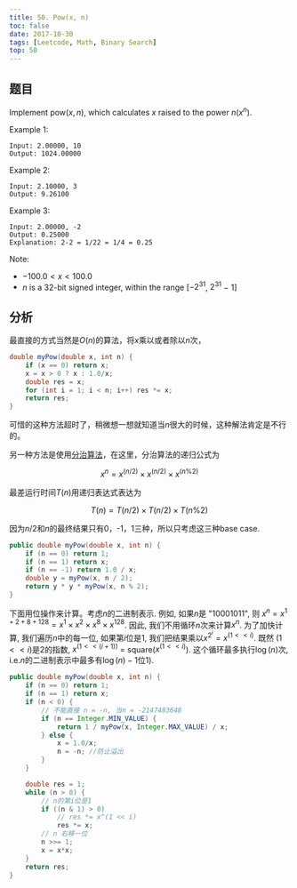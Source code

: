 ```yaml
---
title: 50. Pow(x, n)
toc: false
date: 2017-10-30
tags: [Leetcode, Math, Binary Search]
top: 50
---
```


## 题目 

Implement $\text{pow}(x, n)$, which calculates $x$ raised to the power $n$($x^n$).

Example 1:

```
Input: 2.00000, 10
Output: 1024.00000
```

Example 2:

```
Input: 2.10000, 3
Output: 9.26100
```

Example 3:

```
Input: 2.00000, -2
Output: 0.25000
Explanation: 2-2 = 1/22 = 1/4 = 0.25
```

Note:

* $-100.0 < x < 100.0$
* $n$ is a 32-bit signed integer, within the range [−$2^{31}$, $2^{31}$ − 1]


## 分析

最直接的方式当然是$O(n)$的算法，将$x$乘以或者除以$n$次，

```Java
double myPow(double x, int n) {
    if (x == 0) return x;
    x = x > 0 ? x : 1.0/x;
    double res = x;
    for (int i = 1; i < n; i++) res *= x;
    return res;
}
```

可惜的这种方法超时了，稍微想一想就知道当$n$很大的时候，这种解法肯定是不行的。


另一种方法是使用[分治算法](http://larryim.cc/wiki/2017/10/30/Algorithm-Divide-and-Conquer/)，在这里，分治算法的递归公式为

$$x^n = x^{(n/2)} \times x^{(n/2)} \times x^{(n\%2)}$$

最差运行时间$T(n)$用递归表达式表达为

$$T(n) = T(n/2)\times T(n/2) \times T(n\%2) $$

因为$n/2$和$n%2$的最终结果只有0，-1，1三种，所以只考虑这三种base case.

```Java
public double myPow(double x, int n) {
    if (n == 0) return 1;
    if (n == 1) return x;
    if (n == -1) return 1.0 / x;
    double y = myPow(x, n / 2);
    return y * y * myPow(x, n % 2);
}
```


下面用位操作来计算。考虑$n$的二进制表示. 例如, 如果$n$是 "10001011", 则 $x^n = x^{1+2+8+128} = x^{1} \times x^{2} \times x^{8} \times x^{128}$. 因此, 我们不用循环$n$次来计算$x^n$. 为了加快计算, 我们遍历$n$中的每一位, 如果第$i$位是1, 我们把结果乘以$x^{2^i} = x^{(1 << i)}$. 既然 $(1 << i)$是2的指数, $x^{(1<<(i+1))}$ = square($x^{(1<<i)}$). 这个循环最多执行$\log(n)$次, i.e.$n$的二进制表示中最多有$\log(n)-1$位1).

```Java
public double myPow(double x, int n) {
    if (n == 0) return 1;
    if (n == 1) return x;
    if (n < 0) {
        // 不能直接 n = -n, 当n = -2147483648
        if (n == Integer.MIN_VALUE) {
            return 1 / myPow(x, Integer.MAX_VALUE) / x;
        } else {
            x = 1.0/x;
            n = -n; //防止溢出
        }
    }

    double res = 1;
    while (n > 0) {
        // n的第i位是1
        if ((n & 1) > 0)
            // res *= x^(1 << i)
            res *= x;
        // n 右移一位
        n >>= 1;
        x = x*x;
    }
    return res;
}
```



